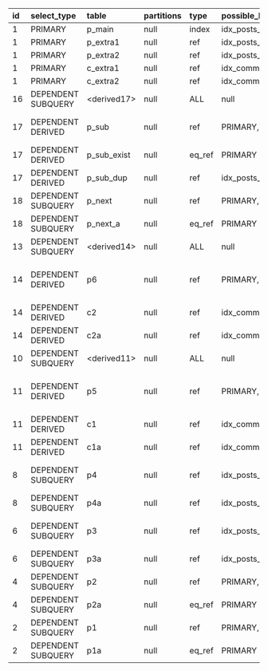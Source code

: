| id | select\_type | table | partitions | type | possible\_keys | key | key\_len | ref | rows | filtered | Extra |
| :--- | :--- | :--- | :--- | :--- | :--- | :--- | :--- | :--- | :--- | :--- | :--- |
| 1 | PRIMARY | p\_main | null | index | idx\_posts\_category\_published\_at,idx\_posts\_author\_category\_published | idx\_posts\_category\_published\_at | 8 | null | 994994 | 100 | null |
| 1 | PRIMARY | p\_extra1 | null | ref | idx\_posts\_category\_published\_at | idx\_posts\_category\_published\_at | 2 | blog\_platform.p\_main.category | 41458 | 100 | Using index |
| 1 | PRIMARY | p\_extra2 | null | ref | idx\_posts\_author\_category\_published | idx\_posts\_author\_category\_published | 5 | blog\_platform.p\_main.author\_id | 1 | 100 | Using index |
| 1 | PRIMARY | c\_extra1 | null | ref | idx\_comments\_post\_id | idx\_comments\_post\_id | 5 | blog\_platform.p\_main.post\_id | 3 | 100 | Using index |
| 1 | PRIMARY | c\_extra2 | null | ref | idx\_comments\_post\_id | idx\_comments\_post\_id | 5 | blog\_platform.p\_main.post\_id | 3 | 100 | Using index |
| 16 | DEPENDENT SUBQUERY | &lt;derived17&gt; | null | ALL | null | null | null | null | 21075 | 90 | Using where |
| 17 | DEPENDENT DERIVED | p\_sub | null | ref | PRIMARY,idx\_posts\_published\_at,idx\_posts\_category\_published\_at,idx\_posts\_author\_category\_published | idx\_posts\_category\_published\_at | 2 | func | 41458 | 50 | Using index condition; Using where |
| 17 | DEPENDENT DERIVED | p\_sub\_exist | null | eq\_ref | PRIMARY | PRIMARY | 4 | blog\_platform.p\_sub.post\_id | 1 | 100 | Using index |
| 17 | DEPENDENT DERIVED | p\_sub\_dup | null | ref | idx\_posts\_category\_published\_at,idx\_posts\_author\_category\_published | idx\_posts\_author\_category\_published | 7 | blog\_platform.p\_sub.author\_id,func | 1 | 100 | Using where; Using index |
| 18 | DEPENDENT SUBQUERY | p\_next | null | ref | PRIMARY,idx\_posts\_published\_at,idx\_posts\_category\_published\_at,idx\_posts\_author\_category\_published | idx\_posts\_author\_category\_published | 7 | blog\_platform.p\_sub.author\_id,blog\_platform.p\_sub.category | 1 | 50 | Using where; Using index |
| 18 | DEPENDENT SUBQUERY | p\_next\_a | null | eq\_ref | PRIMARY | PRIMARY | 4 | blog\_platform.p\_next.post\_id | 1 | 100 | Using index |
| 13 | DEPENDENT SUBQUERY | &lt;derived14&gt; | null | ALL | null | null | null | null | 149875 | 100 | null |
| 14 | DEPENDENT DERIVED | p6 | null | ref | PRIMARY,idx\_posts\_category\_published\_at | idx\_posts\_category\_published\_at | 2 | func | 41458 | 100 | Using where; Using index; Using temporary |
| 14 | DEPENDENT DERIVED | c2 | null | ref | idx\_comments\_post\_id | idx\_comments\_post\_id | 5 | blog\_platform.p6.post\_id | 3 | 100 | Using index |
| 14 | DEPENDENT DERIVED | c2a | null | ref | idx\_comments\_post\_id | idx\_comments\_post\_id | 5 | blog\_platform.p6.post\_id | 3 | 100 | Using index; FirstMatch\(c2\) |
| 10 | DEPENDENT SUBQUERY | &lt;derived11&gt; | null | ALL | null | null | null | null | 149875 | 100 | null |
| 11 | DEPENDENT DERIVED | p5 | null | ref | PRIMARY,idx\_posts\_category\_published\_at | idx\_posts\_category\_published\_at | 2 | func | 41458 | 100 | Using where; Using index; Using temporary |
| 11 | DEPENDENT DERIVED | c1 | null | ref | idx\_comments\_post\_id | idx\_comments\_post\_id | 5 | blog\_platform.p5.post\_id | 3 | 100 | Using index |
| 11 | DEPENDENT DERIVED | c1a | null | ref | idx\_comments\_post\_id | idx\_comments\_post\_id | 5 | blog\_platform.p5.post\_id | 3 | 100 | Using index; FirstMatch\(c1\) |
| 8 | DEPENDENT SUBQUERY | p4 | null | ref | idx\_posts\_category\_published\_at,idx\_posts\_author\_category\_published | idx\_posts\_category\_published\_at | 2 | func | 41458 | 100 | Using index condition; Using where |
| 8 | DEPENDENT SUBQUERY | p4a | null | ref | idx\_posts\_author\_category\_published | idx\_posts\_author\_category\_published | 5 | blog\_platform.p4.author\_id | 1 | 100 | Using index; FirstMatch\(p4\) |
| 6 | DEPENDENT SUBQUERY | p3 | null | ref | idx\_posts\_category\_published\_at,idx\_posts\_author\_category\_published | idx\_posts\_category\_published\_at | 2 | func | 41458 | 100 | Using index condition; Using where |
| 6 | DEPENDENT SUBQUERY | p3a | null | ref | idx\_posts\_author\_category\_published | idx\_posts\_author\_category\_published | 5 | blog\_platform.p3.author\_id | 1 | 100 | Using index; FirstMatch\(p3\) |
| 4 | DEPENDENT SUBQUERY | p2 | null | ref | PRIMARY,idx\_posts\_category\_published\_at | idx\_posts\_category\_published\_at | 2 | func | 41458 | 100 | Using where; Using index |
| 4 | DEPENDENT SUBQUERY | p2a | null | eq\_ref | PRIMARY | PRIMARY | 4 | blog\_platform.p2.post\_id | 1 | 100 | Using index |
| 2 | DEPENDENT SUBQUERY | p1 | null | ref | PRIMARY,idx\_posts\_category\_published\_at | idx\_posts\_category\_published\_at | 2 | func | 41458 | 100 | Using where; Using index |
| 2 | DEPENDENT SUBQUERY | p1a | null | eq\_ref | PRIMARY | PRIMARY | 4 | blog\_platform.p1.post\_id | 1 | 100 | Using index |
